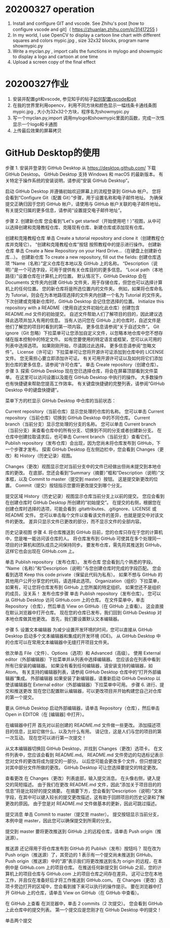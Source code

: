 # 20200327 operation
1. Install and configure GIT and vscode. See Zhihu's post [how to configure vscode and git]（ https://zhuanlan.zhihu.com/p/31417255 )
2. In my world, I use OpenCV to display a cartoon line chart with different squares and colors mypic.jpg , size 32x32 blocks, program name showmypic.py
3. Write a myclan.py , import calls the functions in mylogo and showmypic to display a logo and cartoon at one time
4. Upload a screen copy of the final effect


# 20200327作业
1. 安装并配置git和vscode, 参见知乎的帖子[如何配置vscode和git](https://zhuanlan.zhihu.com/p/31417255)
2. 在我的世界里利用opencv，利用不同方块和颜色显示一幅线条卡通线条图mypic.jpg , 大小为32x32个方块，程序名为showmypic.py
3. 写一个myclan.py,import 调用mylogo和showmypic里面的函数，完成一次性显示一个logo和卡通图
4. 上传最后效果的屏幕拷贝

# GitHub Desktop的使用
步骤 1. 安装并登录到 GitHub Desktop
从 https://desktop.github.com/ 下载 GitHub Desktop。 GitHub Desktop 支持 Windows 和 macOS 的最新版本。 有关特定于操作系统的安装说明，请参阅“安装 GitHub Desktop”。

启动 GitHub Desktop 并遵循初始欢迎屏幕上的流程登录到 GitHub 帐户。 您将会看到“Configure Git（配置 Git）”步骤，用于设置名称和电子邮件地址。 为确保提交正确归因于您的 GitHub 帐户，请使用与 GitHub 帐户关联的电子邮件地址。 有关提交归属的更多信息，请参阅“设置提交电子邮件地址”。

步骤 2. 创建新仓库
您会看到“Let's get started!（开始使用吧！）”视图，从中可以选择创建和克隆教程仓库、克隆现有仓库、新建仓库或添加现有仓库。

创建和克隆教程仓库
单击 Create a tutorial repository and clone it（创建教程仓库并克隆它）。
“创建和克隆教程仓库”按钮
按照教程中的提示进行操作。
创建新仓库
单击 Create a New Repository on your Hard Drive...（在硬盘上创建新仓库...）。
创建新仓库
To create a new repository, fill out the fields:
创建仓库选项
“Name（名称）”定义仓库在本地以及 GitHub 上的名称。
“Description（说明）”是一个可选字段，可用于提供有关仓库目的的更多信息。
“Local path（本地路径）”设置仓库在计算机上的位置。 默认情况下，GitHub Desktop 会在 Documents 文件夹内创建 GitHub 文件夹，用于存储仓库，但您也可以选择计算机上的任何位置。 您的新仓库将是所选位置内的文件夹。 例如，如果将仓库命名为 Tutorial，则会在为本地路径选择的文件夹内创建一个名为 Tutorial 的文件夹。 下次创建或克隆新仓库时，GitHub Desktop 会记住您选择的位置。
Initialize this repository with a README（使用自述文件初始化此仓库）创建包含 README.md 文件的初始提交。 自述文件帮助人们了解项目的目的，因此建议选择此选项并加入有用的信息。 当有人访问您在 GitHub 上的仓库时，自述文件是他们了解您的项目时看到的第一项内容。 更多信息请参阅“关于自述文件”。
Git ignore（Git 忽略）下拉菜单可让您添加自定义文件，以忽略本地仓库中您不想存储在版本控制中的特定文件。 如有您要使用的特定语言或框架，您可以从可用的列表中选择选项。 如果刚刚开始，尽请跳过此选择。 更多信息请参阅“忽略文件”。
License（许可证）下拉菜单可让您将开源许可证添加到仓库中的 LICENSE 文件。 您无需担心要立即添加许可证。 有关可用开源许可证以及如何将它们添加到仓库的更多信息，请参阅“许可仓库”。
单击 Create repository（创建仓库）。
步骤 3. 探索 GitHub Desktop
现在您已选择仓库，将会在屏幕顶部看到文件菜单。 在这里可以访问设置以及能在 GitHub Desktop 中执行的操作。 大多数操作也有快捷键来帮助您提高工作效率。 有关键盘快捷键的完整列表，请参阅“GitHub Desktop 中的键盘快捷键”。

菜单下方的栏显示 GitHub Desktop 中仓库的当前状态：

Current repository（当前仓库）显示您处理的仓库的名称。 您可以单击 Current repository（当前仓库）切换到 GitHub Desktop 中的不同仓库。
Current branch（当前分支）显示您处理的分支的名称。 您可以单击 Current branch（当前分支）来查看仓库中的所有分支、切换到不同的分支或者创建新分支。 在仓库中创建拉取请求后，也可单击 Current branch（当前分支）查看它们。
Publish repository（发布仓库）会出现，因为您尚未将仓库发布到 GitHub，下一个步骤才发布。
探索 GitHub Desktop
在左侧边栏中，您会看到 Changes（更改）和 History（历史记录）视图。

Changes（更改）视图显示您对当前分支中的文件已经做出但尚未提交到本地仓库的更改。 在底部，您还会看到“Summary（摘要）”框和“Description（说明）”文本框，以及 Commit to master（提交到 master）按钮。 这是提交新更改的位置。 Commit（提交）按钮指示您要将更改提交到哪个分支。

提交区域
History（历史记录）视图显示仓库当前分支上以前的提交。 您应会看到在创建仓库时 GitHub Desktop 所创建的“初始提交”。 在提交的右侧，根据您在创建仓库时选择的选项，可能会看到 .gitattributes、.gitignore、LICENSE 或 README 文件。 您可以单击每个文件以查看该文件的差异，也就是提交中对该文件的更改。 差异只显示文件已更改的部分，而不显示文件的全部内容。

历史记录视图
步骤 4. 将仓库推送到 GitHub
目前，您的仓库只存在于您的计算机中，您是唯一能访问该仓库的人。 将仓库发布到 GitHub 可使其在多个处理同一项目的计算机和团队成员之间保持同步。 要发布仓库，需先将其推送到 GitHub，这样它也会出现在 GitHub.com 上。

单击 Publish repository（发布仓库）。
发布仓库
您会看到几个熟悉的字段。 “Name（名称）”和“Description（说明）”与您创建仓库时完成的字段匹配。
您会看到选项 Keep this code private（保留此代码为私有）。 如果不想与 GitHub 的其他用户公开分享您的代码，请选择此选项。
Organization（组织）下拉菜单，如果有，可让您将仓库发布到 GitHub 上您所属的特定组织。 如果您还不是组织的成员，没关系！
发布仓库步骤
单击 Publish repository（发布仓库）。
您可以从 GitHub Desktop 访问 GitHub.com 上的仓库。 在文件菜单中，单击 Repository（仓库），然后单击 View on GitHub（在 GitHub 上查看）。 这会直接在默认浏览器中打开仓库。
现在您的仓库已发布，我们回到 GitHub Desktop 对本地仓库做其他更改。 首先，我们要设置默认文本编辑器。

步骤 5. 设置文本编辑器
为减少设置开发环境的时间，您可以直接从 GitHub Desktop 启动多个文本编辑器和集成的开发环境 (IDE)。 从 GitHub Desktop 中的仓库可以在常用文本编辑器中无缝打开项目文件夹。

依次单击 File（文件）、Options（选项）和 Advanced（高级）。
使用 External editor（外部编辑器）下拉菜单并从列表中选择编辑器。 您应该会在列表中看到所有已安装的编辑器。 如果没有看到任何编辑器，请安装支持的编辑器，如 Atom。 有关支持的编辑器列表，请参阅 GitHub Desktop 仓库中的“打开外部编辑器”集成。
外部编辑器
如果安装了新编辑器，请重新启动 GitHub Desktop 以使该编辑器在 External editor（外部编辑器）下拉菜单中可用。
步骤 6. 进行、提交和推送更改
现在您已配置默认编辑器，可以更改项目并开始构建您自己对仓库的第一个提交。

要从 GitHub Desktop 启动外部编辑器，请单击 Repository（仓库），然后单击 Open in EDITOR（在 [编辑器] 中打开）。

在编辑器中打开
首先对以前创建的 README.md 文件做一些更改。 添加描述项目的信息，比如它做什么，以及为什么有用。 请记住，这是人们与您的项目的第一次互动。 现在您可以进行第一次提交！

从文本编辑器切换回 GitHub Desktop，并找到 Changes（更改）选项卡。 在文件列表中，您应该会看到 README.md。 README.md 文件旁边的勾选标记表示您对文件的更改将成为提交的一部分。 以后您可能会更改多个文件，但只想提交对其中部分文件所做的更改。 GitHub Desktop 可让您选择要提交的特定更改。

查看更改
在 Changes（更改）列表底部，输入提交消息。 在头像右侧，键入提交的简短描述。 由于我们在更改 README.md 文件，因此“添加关于项目目的的信息”将是比较好的提交摘要。 在摘要下方，您会看到“Description（说明）”文本字段，在其中可以键入较长的提交更改描述，这有助于回顾项目的历史记录和了解更改的原因。 由于您是对 README.md 文件做基本的更新，因此可跳过描述。

提交消息
单击 Commit to master（提交至 master）。 提交按钮显示当前分支，本例中是 master，因此您可以确保提交到所需的分支。

提交到 master
要将更改推送到 GitHub 上的远程仓库，请单击 Push origin（推送源）。

推送源
还记得用于将仓库发布到 GitHub 的 Publish（发布）按钮吗？ 现在改为 Push origin（推送源）了，其旁边的 1 表示有一个提交尚未推送到 GitHub。
Push origin（推送源）中的“源”表示我们将更改推送到名为 origin 的远程，在本例中是 GitHub.com 上的项目仓库。 在推送任何新提交到 GitHub 之前，您的计算机上的项目仓库与 GitHub.com 上的项目仓库之间存在差异。 这可让您在本地工作，并且仅在准备好后才将工作推送到 GitHub.com。
在 Changes（更改）选项卡旁边打开的区域中，您会看到接下来可以执行的操作提示。 要在浏览器中打开 GitHub 上的仓库，请单击 View on GitHub（在 GitHub 中查看）。

在 GitHub 上查看
在浏览器中，单击 2 commits（2 次提交）。 您会看到 GitHub 上此仓库中的提交列表。 第一个提交应是您刚才在 GitHub Desktop 中的提交！

单击两个提交

